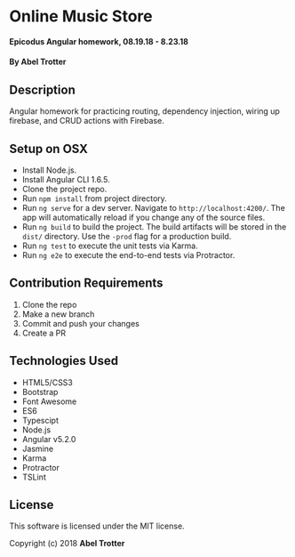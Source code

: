 # Online Music Store

#### Epicodus Angular homework, 08.19.18 - 8.23.18

#### By Abel Trotter

## Description

Angular homework for practicing routing, dependency injection, wiring up firebase, and CRUD actions with Firebase.

## Setup on OSX

* Install Node.js.
* Install Angular CLI 1.6.5.
* Clone the project repo.
* Run `npm install` from project directory.
* Run `ng serve` for a dev server. Navigate to `http://localhost:4200/`. The app will automatically reload if you change any of the source files.
* Run `ng build` to build the project. The build artifacts will be stored in the `dist/` directory. Use the `-prod` flag for a production build.
* Run `ng test` to execute the unit tests via Karma.
* Run `ng e2e` to execute the end-to-end tests via Protractor.

## Contribution Requirements

1. Clone the repo
1. Make a new branch
1. Commit and push your changes
1. Create a PR

## Technologies Used

* HTML5/CSS3
* Bootstrap
* Font Awesome
* ES6
* Typescipt
* Node.js
* Angular v5.2.0
* Jasmine
* Karma
* Protractor
* TSLint

## License

This software is licensed under the MIT license.

Copyright (c) 2018 **Abel Trotter**
